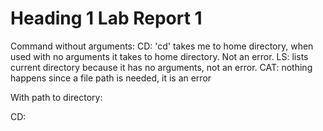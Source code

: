 # Heading 1 Lab Report 1

Command without arguments:
CD: 'cd' takes me to home directory, when used with no arguments it takes to home directory. Not an error. 
 LS: lists current directory because it has no arguments, not an error. 
CAT: nothing happens since a file path is needed, it is an error 

With path to directory:

CD: 
